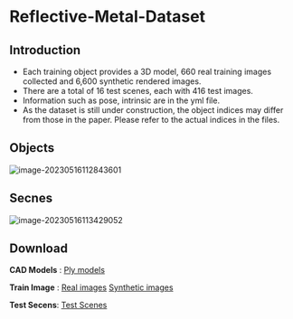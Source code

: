 # Reflective-Metal-Dataset

## Introduction

* Each training object provides a 3D model, 660 real training images collected and 6,600 synthetic rendered images. 
* There are a total of 16 test scenes, each with 416 test images.
* Information such as pose, intrinsic are in the yml file.
* As the dataset is still under construction, the object indices may differ from those in the paper. Please refer to the actual indices in the files.

## Objects

![image-20230516112843601](https://liquanzhi-image.oss-cn-hangzhou.aliyuncs.com/images/image-20230516112843601.png)

## Secnes

![image-20230516113429052](https://liquanzhi-image.oss-cn-hangzhou.aliyuncs.com/images/image-20230516113429052.png)

## Download

**CAD Models** : [Ply models](https://drive.google.com/drive/folders/1sJy7qfTYa6ioU8tr-apOozgCTfyIdFKt?usp=sharing)

**Train Image** : [Real images](https://drive.google.com/drive/folders/1XA3DaQJv6Vidyn-TpogF21qk-TMGhTfO?usp=sharing)  [Synthetic images](https://drive.google.com/drive/folders/1pAk4r7SBtnOYTNgEjQmOm2-VnFYiuj_D?usp=sharing)

**Test Secens**: [Test Scenes](https://drive.google.com/drive/folders/1Yqu6G2XU-XbgtR4TK5TKPV4RkGhF5kSw?usp=sharing)

